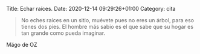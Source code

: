 Title: Echar raíces.
Date: 2020-12-14 09:29:26+01:00
Category: cita


> No eches raíces en un sitio, muévete pues no eres un árbol, para eso tienes dos pies.  El hombre más sabio es el que sabe que su hogar es tan grande como pueda imaginar. 


Mägo de OZ



